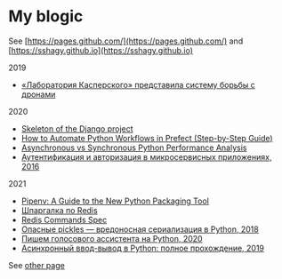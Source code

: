 # My blogic

See [https://pages.github.com/](https://pages.github.com/) and [https://sshagy.github.io](https://sshagy.github.io)

2019
- [«Лаборатория Касперского» представила систему борьбы с дронами](https://hightech.fm/2019/10/22/kas-lab-dron)

2020
- [Skeleton of the Django project](https://github.com/ShudelEV/django_project_skeleton/blob/master/entrypoint.sh)
- [How to Automate Python Workflows in Prefect (Step-by-Step Guide)](https://lejimmy.com/how-to-automate-python-workflows-in-prefect-step-by-step-guide/)
- [Asynchronous vs Synchronous Python Performance Analysis](https://stackabuse.com/asynchronous-vs-synchronous-python-performance-analysis/)
- [Аутентификация и авторизация в микросервисных приложениях, 2016](https://habr.com/ru/company/dataart/blog/311376/)

2021
- [Pipenv: A Guide to the New Python Packaging Tool](https://realpython.com/pipenv-guide/)
- [Шпаргалка по Redis](https://habr.com/ru/post/204354/)
- [Redis Commands Spec](https://redis.io/commands#generic)
- [Опасные pickles — вредоносная сериализация в Python, 2018](https://habr.com/ru/company/otus/blog/353480/)
- [Пишем голосового ассистента на Python, 2020](https://habr.com/ru/post/529590/)
- [Асинхронный ввод-вывод в Python: полное прохождение, 2019](https://vk.com/@realpythonru-async-io)


See [other page](other.md)
